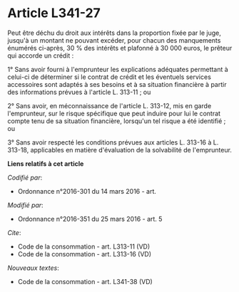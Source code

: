 # Article L341-27

Peut être déchu du droit aux intérêts dans la proportion fixée par le juge, jusqu'à un montant ne pouvant excéder, pour
chacun des manquements énumérés ci-après, 30 % des intérêts et plafonné à 30 000 euros, le prêteur qui accorde un crédit : 

1° Sans avoir fourni à l'emprunteur les explications adéquates permettant à celui-ci de déterminer si le contrat de crédit et
les éventuels services accessoires sont adaptés à ses besoins et à sa situation financière à partir des informations prévues
à l'article L. 313-11 ; ou 

2° Sans avoir, en méconnaissance de l'article L. 313-12, mis en garde l'emprunteur, sur le risque spécifique que peut induire
pour lui le contrat compte tenu de sa situation financière, lorsqu'un tel risque a été identifié ; ou 

3° Sans avoir respecté les conditions prévues aux articles L. 313-16 à L. 313-18, applicables en matière d'évaluation de la
solvabilité de l'emprunteur.

**Liens relatifs à cet article**

_Codifié par_:

  - Ordonnance n°2016-301 du 14 mars 2016 - art.

_Modifié par_:

  - Ordonnance n°2016-351 du 25 mars 2016 - art. 5

_Cite_:

  - Code de la consommation - art. L313-11 (VD)
  - Code de la consommation - art. L313-16 (VD)

_Nouveaux textes_:

  - Code de la consommation - art. L341-38 (VD)

